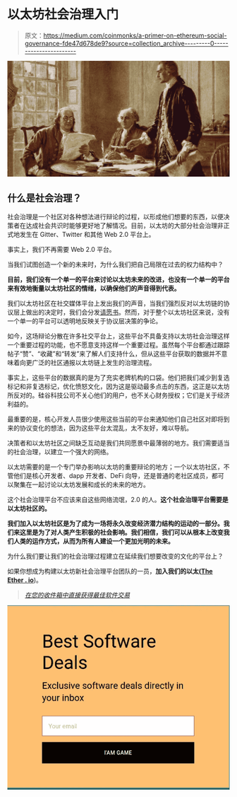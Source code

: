 # 以太坊社会治理入门

> 原文：<https://medium.com/coinmonks/a-primer-on-ethereum-social-governance-fde47d678de9?source=collection_archive---------0----------------------->

![](img/4c58bc1599447f097fd70b2067eefa33.png)

## 什么是社会治理？

社会治理是一个社区对各种想法进行辩论的过程，以形成他们想要的东西，以便决策者在达成社会共识时能够更好地了解情况。目前，以太坊的大部分社会治理非正式地发生在 Gitter、Twitter 和其他 Web 2.0 平台上。

事实上，我们不再需要 Web 2.0 平台。

当我们试图创造一个新的未来时，为什么我们把自己局限在过去的权力结构中？

**目前，我们没有一个单一的平台来讨论以太坊未来的改进，也没有一个单一的平台来有效地衡量以太坊社区的情绪，以确保他们的声音得到代表。**

我们以太坊社区在社交媒体平台上发出我们的声音，当我们强烈反对以太坊链的协议层上做出的决定时，我们会分发[请愿书](https://www.theblockcrypto.com/linked/57061/ethereum-community-members-submit-dissenting-progpow-petition)。然而，对于整个以太坊社区来说，没有一个单一的平台可以透明地反映关于协议层决策的争论。

如今，这场辩论分散在许多社交平台上，这些平台不具备支持以太坊社会治理这样一个重要过程的功能，也不愿意支持这样一个重要过程。虽然每个平台都通过跟踪帖子“赞”、“收藏”和“转发”来了解人们支持什么，但从这些平台获取的数据并不意味着向更广泛的社区通报以太坊链上发生的治理流程。

事实上，这些平台的数据真的是为了充实老牌机构的口袋。他们把我们减少到复选标记和非复选标记，优化愤怒文化，因为这是驱动最多点击的东西，这正是以太坊所反对的。硅谷科技公司不关心他们的用户，也不关心财务授权；它们是关于经济利益的。

最重要的是，核心开发人员很少使用这些当前的平台来通知他们自己社区对即将到来的协议变化的想法，因为这些平台太混乱，太不友好，难以导航。

决策者和以太坊社区之间缺乏互动是我们共同愿景中最薄弱的地方。我们需要适当的社会治理，以建立一个强大的网络。

以太坊需要的是一个专门举办影响以太坊的重要辩论的地方；一个以太坊社区，不管他们是核心开发者、dapp 开发者、DeFi 向导，还是普通的老社区成员，都可以聚集在一起讨论以太坊发展和成长的未来的地方。

这个社会治理平台不应该来自这些网络流氓，2.0 的人。**这个社会治理平台需要是以太坊社区的。**

**我们加入以太坊社区是为了成为一场将永久改变经济潜力结构的运动的一部分。我们来这里是为了对人类产生积极的社会影响。我们相信，我们可以从根本上改变我们人类的运作方式，从而为所有人建设一个更加光明的未来。**

为什么我们要让我们的社会治理过程建立在延续我们想要改变的文化的平台上？

如果你想成为构建以太坊新社会治理平台团队的一员，**加入我们的以太(**[**The Ether . io**](https://theether.io/))。

> [*在您的收件箱中直接获得最佳软件交易*](https://coincodecap.com/?utm_source=coinmonks)

[![](img/df7aa4ef326a191ce58cef8f7ed02831.png)](https://coincodecap.com/?utm_source=coinmonks)